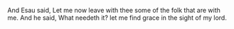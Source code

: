 And Esau said, Let me now leave with thee some of the folk that are with me. And he said, What needeth it? let me find grace in the sight of my lord.
